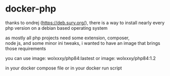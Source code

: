 # docker-php

thanks to ondrej (https://deb.sury.org/), there is a way to install 
nearly every php version on a debian based operating system

as mostly all php projects need some extension, composer,  
node js, and some minor ini tweaks, i wanted to have an image
that brings those requirements

you can use
image: wolxxxy/php84:lastest
or
image: wolxxxy/php84:1.2

in your docker compose file or in your docker run script